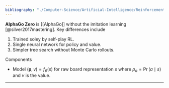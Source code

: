 ```yaml
---
bibliography: "./Computer-Science/Artificial-Intelligence/Reinforcement-Learning/papers.bib"
---
```


**AlphaGo Zero** is [[AlphaGo]] without the imitation learning [@silver2017mastering]. Key differences include

1. Trained soley by self-play RL.
2. Single neural network for policy and value.
3. Simpler tree search without Monte Carlo rollouts.

Components

* Model $(\mathbf{p}, v) = f_\theta(s)$ for raw board representation $s$ where $p_a = \Pr(a \mid s)$ and $v$ is the value.

---
